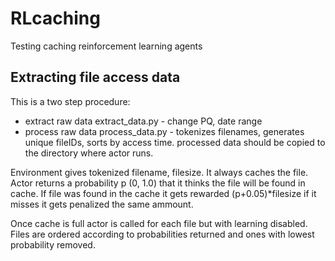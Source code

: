 # RLcaching
Testing caching reinforcement learning agents

## Extracting file access data
This is a two step procedure:
* extract raw data
    extract_data.py - change PQ, date range
* process raw data
    process_data.py - tokenizes filenames, generates unique fileIDs, sorts by access time.
processed data should be copied to the directory where actor runs.


Environment gives tokenized filename, filesize. It always caches the file. 
Actor returns a probability p (0, 1.0) that it thinks the file will be found in cache.
If file was found in the cache it gets rewarded (p+0.05)*filesize if it misses it gets penalized the same ammount. 

Once cache is full actor is called for each file but with learning disabled. Files are ordered according to probabilities returned and ones with lowest probability removed.

